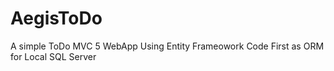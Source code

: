 # AegisToDo
A simple ToDo MVC 5 WebApp Using Entity Frameowork Code First as ORM for Local SQL Server
